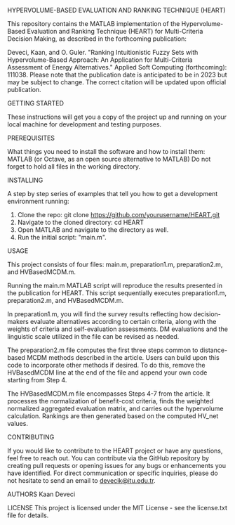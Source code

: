 HYPERVOLUME-BASED EVALUATION AND RANKING TECHNIQUE (HEART)

This repository contains the MATLAB implementation of the Hypervolume-Based Evaluation and Ranking Technique (HEART) for Multi-Criteria Decision Making, as described in the forthcoming publication:

Deveci, Kaan, and O. Guler. "Ranking Intuitionistic Fuzzy Sets with Hypervolume-Based Approach: An Application for Multi-Criteria Assessment of Energy Alternatives." Applied Soft Computing (forthcoming): 111038.
Please note that the publication date is anticipated to be in 2023 but may be subject to change. 
The correct citation will be updated upon official publication.

GETTING STARTED

These instructions will get you a copy of the project up and running on your local machine for development and testing purposes.

PREREQUISITES

What things you need to install the software and how to install them:
MATLAB (or Octave, as an open source alternative to MATLAB)
Do not forget to hold all files in the working directory.

INSTALLING

A step by step series of examples that tell you how to get a development environment running:
1. Clone the repo: git clone https://github.com/yourusername/HEART.git
2. Navigate to the cloned directory: cd HEART
3. Open MATLAB and navigate to the directory as well.
4. Run the initial script: "main.m".

USAGE

This project consists of four files: main.m, preparation1.m, preparation2.m, and HVBasedMCDM.m.

Running the main.m MATLAB script will reproduce the results presented in the publication for HEART. This script sequentially executes preparation1.m, preparation2.m, and HVBasedMCDM.m.

In preparation1.m, you will find the survey results reflecting how decision-makers evaluate alternatives according to certain criteria, along with the weights of criteria and self-evaluation assessments. DM evaluations and the linguistic scale utilized in the file can be revised as needed.

The preparation2.m file computes the first three steps common to distance-based MCDM methods described in the article. Users can build upon this code to incorporate other methods if desired. To do this, remove the HVBasedMCDM line at the end of the file and append your own code starting from Step 4.

The HVBasedMCDM.m file encompasses Steps 4-7 from the article. It processes the normalization of benefit-cost criteria, finds the weighted normalized aggregated evaluation matrix, and carries out the hypervolume calculation. Rankings are then generated based on the computed HV_net values.

CONTRIBUTING

If you would like to contribute to the HEART project or have any questions, feel free to reach out. You can contribute via the GitHub repository by creating pull requests or opening issues for any bugs or enhancements you have identified. For direct communication or specific inquiries, please do not hesitate to send an email to devecik@itu.edu.tr.

AUTHORS
Kaan Deveci

LICENSE
This project is licensed under the MIT License - see the license.txt file for details.
